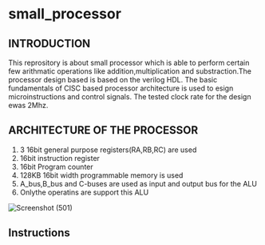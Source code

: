 # small_processor
## INTRODUCTION

This reprository is about small processor which is able to perform certain few arithmatic operations like addition,multiplication and substraction.The processor design based is based on the verilog HDL. The basic fundamentals of CISC based processor architecture is used to esign microinstructions and control signals. The tested clock rate for the design ewas 2Mhz.
    
## ARCHITECTURE OF THE PROCESSOR

1. 3 16bit general purpose registers(RA,RB,RC) are used
1. 16bit instruction register
1. 16bit Program counter
1. 128KB 16bit width programmable memory is used
1. A_bus,B_bus and C-buses are used as input and output bus for the ALU
1. Onlythe operatins are support this ALU

![Screenshot (501)](https://user-images.githubusercontent.com/37435024/99237884-1537ae80-281f-11eb-88f8-1c8e9577023f.png)

## Instructions 


